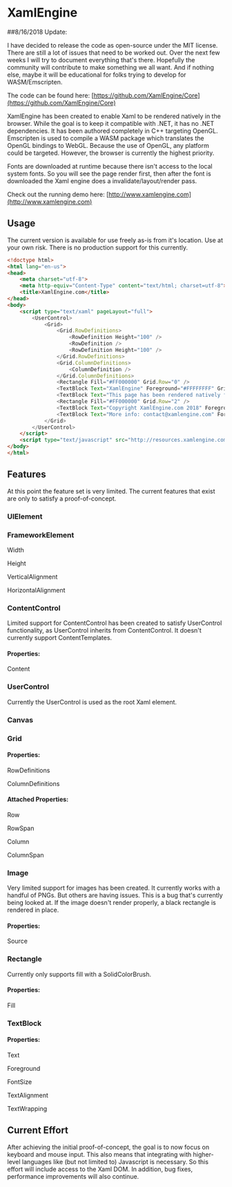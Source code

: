 # XamlEngine

##8/16/2018 Update:

I have decided to release the code as open-source under the MIT license. There are still a lot of issues that need to be worked out. Over the next few weeks I will try to document everything that's there. Hopefully the community will contribute to make something we all want. And if nothing else, maybe it will be educational for folks trying to develop for WASM/Emscripten.

The code can be found here:
[https://github.com/XamlEngine/Core](https://github.com/XamlEngine/Core)


XamlEngine has been created to enable Xaml to be rendered natively in the browser. While the goal is to keep it compatible with .NET, it has no .NET dependencies. It has been authored completely in C++ targeting OpenGL. Emscripten is used to compile a WASM package which translates the OpenGL bindings to WebGL. Because the use of OpenGL, any platform could be targeted. However, the browser is currently the highest priority. 

Fonts are downloaded at runtime because there isn't access to the local system fonts. So you will see the page render first, then after the font is downloaded the Xaml engine does a invalidate/layout/render pass.

Check out the running demo here: [http://www.xamlengine.com](http://www.xamlengine.com)

## Usage
The current version is available for use freely as-is from it's location. Use at your own risk. There is no production support for this currently.


``` html
<!doctype html>
<html lang="en-us">
<head>
    <meta charset="utf-8">
    <meta http-equiv="Content-Type" content="text/html; charset=utf-8">
    <title>XamlEngine.com</title>
</head>
<body>
    <script type="text/xaml" pageLayout="full">
        <UserControl>
            <Grid>
                <Grid.RowDefinitions>
                    <RowDefinition Height="100" />
                    <RowDefinition />
                    <RowDefinition Height="100" />
                </Grid.RowDefinitions>
                <Grid.ColumnDefinitions>
                    <ColumnDefinition />
                </Grid.ColumnDefinitions>
                <Rectangle Fill="#FF000000" Grid.Row="0" />
                <TextBlock Text="XamlEngine" Foreground="#FFFFFFFF" Grid.Row="0" FontSize="24" VerticalAlignment="Center" HorizontalAlignment="Center" />
                <TextBlock Text="This page has been rendered natively from Xaml in your browser using WebAssembly & WebGL." Grid.Row="1" FontSize="24" VerticalAlignment="Center" HorizontalAlignment="Stretch" TextAlignment="Center" TextWrapping="Wrap" />
                <Rectangle Fill="#FF000000" Grid.Row="2" />
                <TextBlock Text="Copyright XamlEngine.com 2018" Foreground="#FFFFFFFF" Grid.Row="2" FontSize="18" VerticalAlignment="Bottom" />
                <TextBlock Text="More info: contact@xamlengine.com" Foreground="#FFFFFFFF" Grid.Row="2" FontSize="18" VerticalAlignment="Bottom" HorizontalAlignment="Right" />
            </Grid>
        </UserControl>
    </script>
    <script type="text/javascript" src="http://resources.xamlengine.com/scripts/alpha/1.0.0/XamlEngine.js"></script>
</body>
</html>
```

## Features
At this point the feature set is very limited. The current features that exist are only to satisfy a proof-of-concept.

### UIElement

### FrameworkElement
Width

Height

VerticalAlignment

HorizontalAlignment


### ContentControl
Limited support for ContentControl has been created to satisfy UserControl functionality, as UserControl inherits from ContentControl. It doesn't currently support ContentTemplates.

#### Properties:
Content

### UserControl
Currently the UserControl is used as the root Xaml element.

### Canvas

### Grid
#### Properties:
RowDefinitions

ColumnDefinitions

#### Attached Properties:
Row

RowSpan

Column

ColumnSpan

### Image
Very limited support for images has been created. It currently works with a handful of PNGs. But others are having issues. This is a bug that's currently being looked at. If the image doesn't render properly, a black rectangle is rendered in place.
#### Properties:
Source


### Rectangle
Currently only supports fill with a SolidColorBrush.
#### Properties:
Fill

### TextBlock

#### Properties:
Text

Foreground

FontSize

TextAlignment

TextWrapping

## Current Effort
After achieving the initial proof-of-concept, the goal is to now focus on keyboard and mouse input. This also means that integrating with higher-level languages like (but not limited to) Javascript is necessary. So this effort will include access to the Xaml DOM. In addition, bug fixes, performance improvements will also continue.